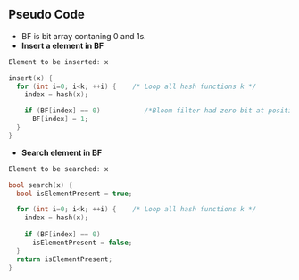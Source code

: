 ## Pseudo Code
- BF is bit array contaning 0 and 1s.
- **Insert a element in BF**
```c
Element to be inserted: x

insert(x) {
  for (int i=0; i<k; ++i) {    /* Loop all hash functions k */
    index = hash(x);

    if (BF[index] == 0)           /*Bloom filter had zero bit at position i*/
      BF[index] = 1;
  }
}  
```
- **Search element in BF**
```c
Element to be searched: x

bool search(x) {
  bool isElementPresent = true;

  for (int i=0; i<k; ++i) {    /* Loop all hash functions k */
    index = hash(x);
  
    if (BF[index] == 0)
      isElementPresent = false;
  }
  return isElementPresent;
}  
```
